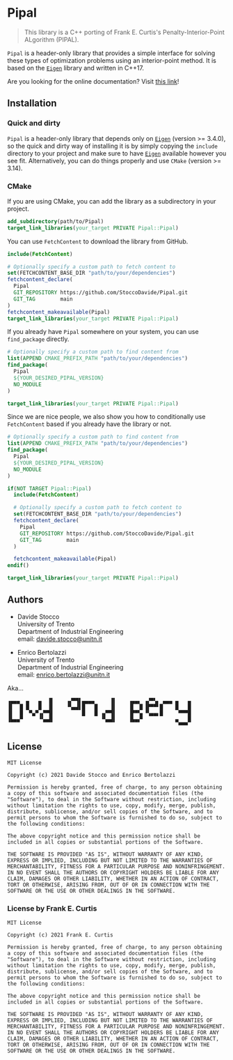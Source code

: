 # Pipal

> This library is a C++ porting of Frank E. Curtis's Penalty-Interior-Point ALgorithm (PIPAL).

`Pipal` is a header-only library that provides a simple interface for solving these types of optimization problems using an interior-point method. It is based on the [`Eigen`](https://eigen.tuxfamily.org/index.php?title=Main_Page) library and written in C++17.

Are you looking for the online documentation? Visit [this link](https://stoccodavide.github.io/Pipal/)!

## Installation

### Quick and dirty

`Pipal` is a header-only library that depends only on [`Eigen`](https://eigen.tuxfamily.org/index.php?title=Main_Page) (version >= 3.4.0), so the quick and dirty way of installing it is by simply copying the `include` directory to your project and make sure to have [`Eigen`](https://eigen.tuxfamily.org/index.php?title=Main_Page) available however you see fit. Alternatively, you can do things properly and use `CMake` (version >= 3.14).

### CMake

If you are using CMake, you can add the library as a subdirectory in your project.

```cmake
add_subdirectory(path/to/Pipal)
target_link_libraries(your_target PRIVATE Pipal::Pipal)
```

You can use `FetchContent` to download the library from GitHub.

```cmake
include(FetchContent)

# Optionally specify a custom path to fetch content to
set(FETCHCONTENT_BASE_DIR "path/to/your/dependencies")
fetchcontent_declare(
  Pipal
  GIT_REPOSITORY https://github.com/StoccoDavide/Pipal.git
  GIT_TAG        main
)
fetchcontent_makeavailable(Pipal)
target_link_libraries(your_target PRIVATE Pipal::Pipal)
```

If you already have `Pipal` somewhere on your system, you can use `find_package` directly.

```cmake
# Optionally specify a custom path to find content from
list(APPEND CMAKE_PREFIX_PATH "path/to/your/dependencies")
find_package(
  Pipal
  ${YOUR_DESIRED_PIPAL_VERSION}
  NO_MODULE
)

target_link_libraries(your_target PRIVATE Pipal::Pipal)
```

Since we are nice people, we also show you how to conditionally use `FetchContent` based if you already have the library or not.

```cmake
# Optionally specify a custom path to find content from
list(APPEND CMAKE_PREFIX_PATH "path/to/your/dependencies")
find_package(
  Pipal
  ${YOUR_DESIRED_PIPAL_VERSION}
  NO_MODULE
)

if(NOT TARGET Pipal::Pipal)
  include(FetchContent)

  # Optionally specify a custom path to fetch content to
  set(FETCHCONTENT_BASE_DIR "path/to/your/dependencies")
  fetchcontent_declare(
    Pipal
    GIT_REPOSITORY https://github.com/StoccoDavide/Pipal.git
    GIT_TAG        main
  )

  fetchcontent_makeavailable(Pipal)
endif()

target_link_libraries(your_target PRIVATE Pipal::Pipal)
```

## Authors

- Davide Stocco <br>
  University of Trento <br>
  Department of Industrial Engineering <br>
  email: davide.stocco@unitn.it

- Enrico Bertolazzi <br>
  University of Trento <br>
  Department of Industrial Engineering <br>
  email: enrico.bertolazzi@unitn.it

Aka...

```
▗▄▄▄  ▄   ▄  ▐▌    ▗▞▀▜▌▄▄▄▄     ▐▌    ▗▄▄▖ ▗▞▀▚▖ ▄▄▄ ▄   ▄
▐▌  █ █   █  ▐▌    ▝▚▄▟▌█   █    ▐▌    ▐▌ ▐▌▐▛▀▀▘█    █   █
▐▌  █  ▀▄▀▗▞▀▜▌         █   █ ▗▞▀▜▌    ▐▛▀▚▖▝▚▄▄▖█     ▀▀▀█
▐▙▄▄▀     ▝▚▄▟▌               ▝▚▄▟▌    ▐▙▄▞▘          ▄   █
                                                       ▀▀▀
```

## License

```
MIT License

Copyright (c) 2021 Davide Stocco and Enrico Bertolazzi

Permission is hereby granted, free of charge, to any person obtaining a copy of this software and associated documentation files (the "Software"), to deal in the Software without restriction, including without limitation the rights to use, copy, modify, merge, publish, distribute, sublicense, and/or sell copies of the Software, and to permit persons to whom the Software is furnished to do so, subject to the following conditions:

The above copyright notice and this permission notice shall be included in all copies or substantial portions of the Software.

THE SOFTWARE IS PROVIDED "AS IS", WITHOUT WARRANTY OF ANY KIND, EXPRESS OR IMPLIED, INCLUDING BUT NOT LIMITED TO THE WARRANTIES OF MERCHANTABILITY, FITNESS FOR A PARTICULAR PURPOSE AND NONINFRINGEMENT. IN NO EVENT SHALL THE AUTHORS OR COPYRIGHT HOLDERS BE LIABLE FOR ANY CLAIM, DAMAGES OR OTHER LIABILITY, WHETHER IN AN ACTION OF CONTRACT, TORT OR OTHERWISE, ARISING FROM, OUT OF OR IN CONNECTION WITH THE SOFTWARE OR THE USE OR OTHER DEALINGS IN THE SOFTWARE.
```


### License by Frank E. Curtis

```
MIT License

Copyright (c) 2021 Frank E. Curtis

Permission is hereby granted, free of charge, to any person obtaining a copy of this software and associated documentation files (the "Software"), to deal in the Software without restriction, including without limitation the rights to use, copy, modify, merge, publish, distribute, sublicense, and/or sell copies of the Software, and to permit persons to whom the Software is furnished to do so, subject to the following conditions:

The above copyright notice and this permission notice shall be included in all copies or substantial portions of the Software.

THE SOFTWARE IS PROVIDED "AS IS", WITHOUT WARRANTY OF ANY KIND, EXPRESS OR IMPLIED, INCLUDING BUT NOT LIMITED TO THE WARRANTIES OF MERCHANTABILITY, FITNESS FOR A PARTICULAR PURPOSE AND NONINFRINGEMENT. IN NO EVENT SHALL THE AUTHORS OR COPYRIGHT HOLDERS BE LIABLE FOR ANY CLAIM, DAMAGES OR OTHER LIABILITY, WHETHER IN AN ACTION OF CONTRACT, TORT OR OTHERWISE, ARISING FROM, OUT OF OR IN CONNECTION WITH THE SOFTWARE OR THE USE OR OTHER DEALINGS IN THE SOFTWARE.
```
